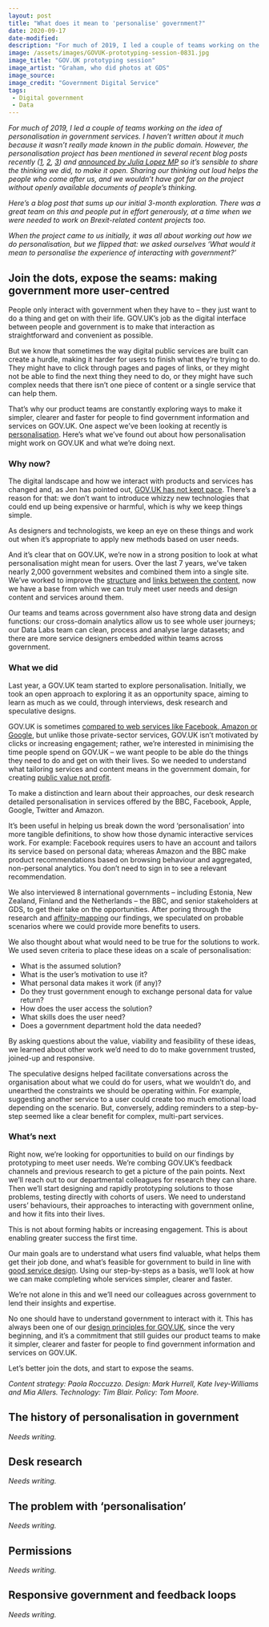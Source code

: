 ```yaml
---
layout: post
title: "What does it mean to 'personalise' government?"
date: 2020-09-17
date-modified:
description: "For much of 2019, I led a couple of teams working on the idea of personalisation in government services. Here's some of the thinking we did, in case it's helpful to others."
image: /assets/images/GOVUK-prototyping-session-0831.jpg
image_title: "GOV.UK prototyping session"
image_artist: "Graham, who did photos at GDS"
image_source: 
image_credit: "Government Digital Service"
tags:
 - Digital government
 - Data
---
```


*For much of 2019, I led a couple of teams working on the idea of personalisation in government services. I haven’t written about it much because it wasn’t really made known in the public domain. However, the personalisation project has been mentioned in several recent blog posts recently ([1](https://gds.blog.gov.uk/2019/11/05/transforming-gov-uk-the-future-of-digital-public-services/), [2](https://gds.blog.gov.uk/2020/05/28/update-on-the-future-of-gov-uk/), [3](https://insidegovuk.blog.gov.uk/2020/06/25/the-2020-to-2021-gov-uk-roadmap/)) and [announced by Julia Lopez MP](https://www.ukauthority.com/articles/gds-minister-states-ambition-for-single-sign-on-for-whitehall-services/) so it’s sensible to share the thinking we did, to make it open. Sharing our thinking out loud helps the people who come after us, and we wouldn’t have got far on the project without openly available documents of people’s thinking.*

*Here’s a blog post that sums up our initial 3-month exploration. There was a great team on this and people put in effort generously, at a time when we were needed to work on Brexit-related content projects too.*

*When the project came to us initially, it was all about working out how we do personalisation, but we flipped that: we asked ourselves ‘What would it mean to personalise the experience of interacting with government?’*

## Join the dots, expose the seams: making government more user-centred

People only interact with government when they have to – they just want to do a thing and get on with their life. GOV.UK’s job as the digital interface between people and government is to make that interaction as straightforward and convenient as possible.

But we know that sometimes the way digital public services are built can create a hurdle, making it harder for users to finish what they’re trying to do. They might have to click through pages and pages of links, or they might not be able to find the next thing they need to do, or they might have such complex needs that there isn’t one piece of content or a single service that can help them.

That’s why our product teams are constantly exploring ways to make it simpler, clearer and faster for people to find government information and services on GOV.UK. One aspect we’ve been looking at recently is [personalisation](https://www.nngroup.com/articles/customization-personalization/). Here’s what we’ve found out about how personalisation might work on GOV.UK and what we’re doing next.

### Why now? 

The digital landscape and how we interact with products and services has changed and, as Jen has pointed out, [GOV.UK has not kept pace](https://gds.blog.gov.uk/2019/11/05/transforming-gov-uk-the-future-of-digital-public-services/). There’s a reason for that: we don’t want to introduce whizzy new technologies that could end up being expensive or harmful, which is why we keep things simple.

As designers and technologists, we keep an eye on these things and work out when it’s appropriate to apply new methods based on user needs.

And it’s clear that on GOV.UK, we’re now in a strong position to look at what personalisation might mean for users. Over the last 7 years, we’ve taken nearly 2,000 government websites and combined them into a single site. We’ve worked to improve the [structure](https://gds.blog.gov.uk/2017/06/29/finding-things-how-were-breaking-down-the-silos-on-gov-uk/) and [links between the content](https://insidegovuk.blog.gov.uk/2019/07/17/training-algorithms-to-create-related-content-links/), now we have a base from which we can truly meet user needs and design content and services around them.

Our teams and teams across government also have strong data and design functions: our cross-domain analytics allow us to see whole user journeys; our Data Labs team can clean, process and analyse large datasets; and there are more service designers embedded within teams across government. 

### What we did 

Last year, a GOV.UK team started to explore personalisation. Initially, we took an open approach to exploring it as an opportunity space, aiming to learn as much as we could, through interviews, desk research and speculative designs.

GOV.UK is sometimes [compared to web services like Facebook, Amazon or Google](https://policyexchange.org.uk/publication/the-smart-state/), but unlike those private-sector services, GOV.UK isn’t motivated by clicks or increasing engagement; rather, we’re interested in minimising the time people spend on GOV.UK – we want people to be able do the things they need to do and get on with their lives. So we needed to understand what tailoring services and content means in the government domain, for creating [public value not profit](https://scottcolfer.com/2019/03/19/value-without-profit.html).

To make a distinction and learn about their approaches, our desk research detailed personalisation in services offered by the BBC, Facebook, Apple, Google, Twitter and Amazon.

It’s been useful in helping us break down the word ‘personalisation’ into more tangible definitions, to show how those dynamic interactive services work. For example: Facebook requires users to have an account and tailors its service based on personal data; whereas Amazon and the BBC make product recommendations based on browsing behaviour and aggregated, non-personal analytics. You don’t need to sign in to see a relevant recommendation.

We also interviewed 8 international governments – including Estonia, New Zealand, Finland and the Netherlands – the BBC, and senior stakeholders at GDS, to get their take on the opportunities. After poring through the research and [affinity-mapping](https://userresearch.blog.gov.uk/2014/06/05/how-we-do-research-analysis-in-agile/) our findings, we speculated on probable scenarios where we could provide more benefits to users.

We also thought about what would need to be true for the solutions to work. We used seven criteria to place these ideas on a scale of personalisation:

- What is the assumed solution?
- What is the user’s motivation to use it?
- What personal data makes it work (if any)?
- Do they trust government enough to exchange personal data for value return?
- How does the user access the solution?
- What skills does the user need?
- Does a government department hold the data needed?

By asking questions about the value, viability and feasibility of these ideas, we learned about other work we’d need to do to make government trusted, joined-up and responsive.

The speculative designs helped facilitate conversations across the organisation about what we could do for users, what we wouldn’t do, and unearthed the constraints we should be operating within. For example, suggesting another service to a user could create too much emotional load depending on the scenario. But, conversely, adding reminders to a step-by-step seemed like a clear benefit for complex, multi-part services.

### What’s next

Right now, we’re looking for opportunities to build on our findings by prototyping to meet user needs. We’re combing GOV.UK’s feedback channels and previous research to get a picture of the pain points. Next we’ll reach out to our departmental colleagues for research they can share. Then we’ll start designing and rapidly prototyping solutions to those problems, testing directly with cohorts of users. We need to understand users’ behaviours, their approaches to interacting with government online, and how it fits into their lives.

This is not about forming habits or increasing engagement. This is about enabling greater success the first time.

Our main goals are to understand what users find valuable, what helps them get their job done, and what’s feasible for government to build in line with [good service design](https://gds.blog.gov.uk/2016/04/18/what-we-mean-by-service-design/). Using our step-by-steps as a basis, we’ll look at how we can make completing whole services simpler, clearer and faster.

We’re not alone in this and we’ll need our colleagues across government to lend their insights and expertise.

No one should have to understand government to interact with it. This has always been one of our [design principles for GOV.UK](https://gds.blog.gov.uk/2011/04/28/alpha-gov-uk-design-rules/), since the very beginning, and it’s a commitment that still guides our product teams to make it simpler, clearer and faster for people to find government information and services on GOV.UK.

Let’s better join the dots, and start to expose the seams.

*Content strategy: Paola Roccuzzo. Design: Mark Hurrell, Kate Ivey-Williams and Mia Allers. Technology: Tim Blair. Policy: Tom Moore.*

## The history of personalisation in government

*Needs writing.*

## Desk research

*Needs writing.*

## The problem with ‘personalisation’

*Needs writing.*

## Permissions

*Needs writing.*

## Responsive government and feedback loops

*Needs writing.*
